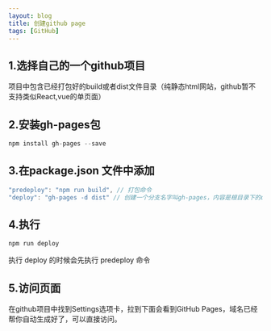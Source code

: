 ```yaml
---
layout: blog
title: 创建github page
tags: [GitHub]
---
```



## 1.选择自己的一个github项目

项目中包含已经打包好的build或者dist文件目录（纯静态html网站，github暂不支持类似React,vue的单页面）

## 2.安装gh-pages包

```js
npm install gh-pages --save
```

## 3.在package.json 文件中添加

```js
"predeploy": "npm run build", // 打包命令
"deploy": "gh-pages -d dist" // 创建一个分支名字叫gh-pages，内容是根目录下的dist文件夹内容
```

## 4.执行

```js
npm run deploy
```

执行 deploy 的时候会先执行 predeploy 命令

## 5.访问页面

在github项目中找到Settings选项卡，拉到下面会看到GitHub Pages，域名已经帮你自动生成好了，可以直接访问。
